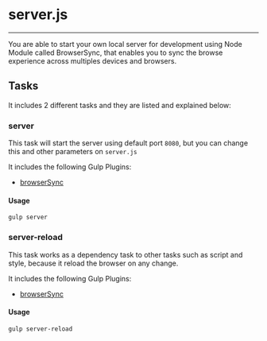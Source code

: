 # server.js
--------

You are able to start your own local server for development using Node Module called BrowserSync, that enables you to sync the browse experience across multiples devices and browsers.


## Tasks

It includes 2 different tasks and they are listed and explained below:


### server

This task will start the server using default port `8080`, but you can change this and other parameters on `server.js`

It includes the following Gulp Plugins:

 - [browserSync](https://www.npmjs.org/package/browserSync)

#### Usage

`gulp server`

### server-reload

This task works as a dependency task to other tasks such as script and style, because it reload the browser on any change.

It includes the following Gulp Plugins:

 - [browserSync](https://www.npmjs.org/package/browserSync)

#### Usage

`gulp server-reload`